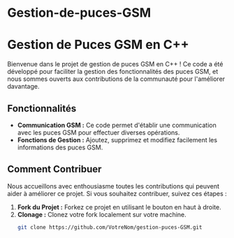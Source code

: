 # Gestion-de-puces-GSM
# Gestion de Puces GSM en C++

Bienvenue dans le projet de gestion de puces GSM en C++ ! Ce code a été développé pour faciliter la gestion des fonctionnalités des puces GSM, et nous sommes ouverts aux contributions de la communauté pour l'améliorer davantage.

## Fonctionnalités

- **Communication GSM :** Ce code permet d'établir une communication avec les puces GSM pour effectuer diverses opérations.
- **Fonctions de Gestion :** Ajoutez, supprimez et modifiez facilement les informations des puces GSM.

## Comment Contribuer

Nous accueillons avec enthousiasme toutes les contributions qui peuvent aider à améliorer ce projet. Si vous souhaitez contribuer, suivez ces étapes :

1. **Fork du Projet :** Forkez ce projet en utilisant le bouton en haut à droite.
2. **Clonage :** Clonez votre fork localement sur votre machine.
   ```bash
   git clone https://github.com/VotreNom/gestion-puces-GSM.git
